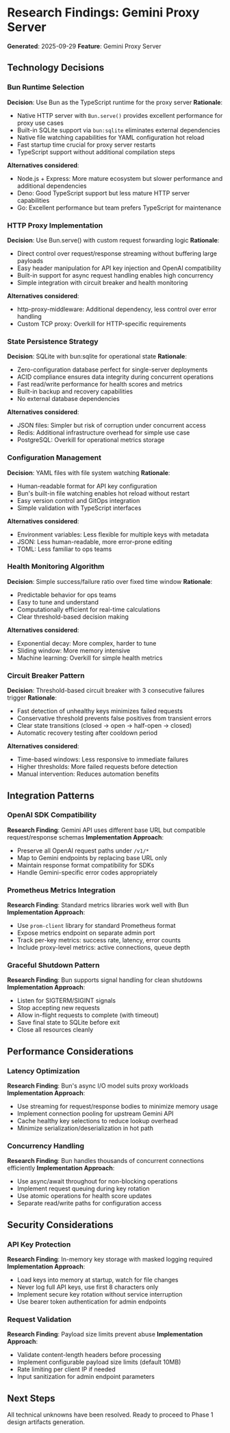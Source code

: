 # Research Findings: Gemini Proxy Server

**Generated**: 2025-09-29
**Feature**: Gemini Proxy Server

## Technology Decisions

### Bun Runtime Selection
**Decision**: Use Bun as the TypeScript runtime for the proxy server
**Rationale**:
- Native HTTP server with `Bun.serve()` provides excellent performance for proxy use cases
- Built-in SQLite support via `bun:sqlite` eliminates external dependencies
- Native file watching capabilities for YAML configuration hot reload
- Fast startup time crucial for proxy server restarts
- TypeScript support without additional compilation steps

**Alternatives considered**:
- Node.js + Express: More mature ecosystem but slower performance and additional dependencies
- Deno: Good TypeScript support but less mature HTTP server capabilities
- Go: Excellent performance but team prefers TypeScript for maintenance

### HTTP Proxy Implementation
**Decision**: Use Bun.serve() with custom request forwarding logic
**Rationale**:
- Direct control over request/response streaming without buffering large payloads
- Easy header manipulation for API key injection and OpenAI compatibility
- Built-in support for async request handling enables high concurrency
- Simple integration with circuit breaker and health monitoring

**Alternatives considered**:
- http-proxy-middleware: Additional dependency, less control over error handling
- Custom TCP proxy: Overkill for HTTP-specific requirements

### State Persistence Strategy
**Decision**: SQLite with bun:sqlite for operational state
**Rationale**:
- Zero-configuration database perfect for single-server deployments
- ACID compliance ensures data integrity during concurrent operations
- Fast read/write performance for health scores and metrics
- Built-in backup and recovery capabilities
- No external database dependencies

**Alternatives considered**:
- JSON files: Simpler but risk of corruption under concurrent access
- Redis: Additional infrastructure overhead for simple use case
- PostgreSQL: Overkill for operational metrics storage

### Configuration Management
**Decision**: YAML files with file system watching
**Rationale**:
- Human-readable format for API key configuration
- Bun's built-in file watching enables hot reload without restart
- Easy version control and GitOps integration
- Simple validation with TypeScript interfaces

**Alternatives considered**:
- Environment variables: Less flexible for multiple keys with metadata
- JSON: Less human-readable, more error-prone editing
- TOML: Less familiar to ops teams

### Health Monitoring Algorithm
**Decision**: Simple success/failure ratio over fixed time window
**Rationale**:
- Predictable behavior for ops teams
- Easy to tune and understand
- Computationally efficient for real-time calculations
- Clear threshold-based decision making

**Alternatives considered**:
- Exponential decay: More complex, harder to tune
- Sliding window: More memory intensive
- Machine learning: Overkill for simple health metrics

### Circuit Breaker Pattern
**Decision**: Threshold-based circuit breaker with 3 consecutive failures trigger
**Rationale**:
- Fast detection of unhealthy keys minimizes failed requests
- Conservative threshold prevents false positives from transient errors
- Clear state transitions (closed → open → half-open → closed)
- Automatic recovery testing after cooldown period

**Alternatives considered**:
- Time-based windows: Less responsive to immediate failures
- Higher thresholds: More failed requests before detection
- Manual intervention: Reduces automation benefits

## Integration Patterns

### OpenAI SDK Compatibility
**Research Finding**: Gemini API uses different base URL but compatible request/response schemas
**Implementation Approach**:
- Preserve all OpenAI request paths under `/v1/*`
- Map to Gemini endpoints by replacing base URL only
- Maintain response format compatibility for SDKs
- Handle Gemini-specific error codes appropriately

### Prometheus Metrics Integration
**Research Finding**: Standard metrics libraries work well with Bun
**Implementation Approach**:
- Use `prom-client` library for standard Prometheus format
- Expose metrics endpoint on separate admin port
- Track per-key metrics: success rate, latency, error counts
- Include proxy-level metrics: active connections, queue depth

### Graceful Shutdown Pattern
**Research Finding**: Bun supports signal handling for clean shutdowns
**Implementation Approach**:
- Listen for SIGTERM/SIGINT signals
- Stop accepting new requests
- Allow in-flight requests to complete (with timeout)
- Save final state to SQLite before exit
- Close all resources cleanly

## Performance Considerations

### Latency Optimization
**Research Finding**: Bun's async I/O model suits proxy workloads
**Implementation Approach**:
- Use streaming for request/response bodies to minimize memory usage
- Implement connection pooling for upstream Gemini API
- Cache healthy key selections to reduce lookup overhead
- Minimize serialization/deserialization in hot path

### Concurrency Handling
**Research Finding**: Bun handles thousands of concurrent connections efficiently
**Implementation Approach**:
- Use async/await throughout for non-blocking operations
- Implement request queuing during key rotation
- Use atomic operations for health score updates
- Separate read/write paths for configuration access

## Security Considerations

### API Key Protection
**Research Finding**: In-memory key storage with masked logging required
**Implementation Approach**:
- Load keys into memory at startup, watch for file changes
- Never log full API keys, use first 8 characters only
- Implement secure key rotation without service interruption
- Use bearer token authentication for admin endpoints

### Request Validation
**Research Finding**: Payload size limits prevent abuse
**Implementation Approach**:
- Validate content-length headers before processing
- Implement configurable payload size limits (default 10MB)
- Rate limiting per client IP if needed
- Input sanitization for admin endpoint parameters

## Next Steps

All technical unknowns have been resolved. Ready to proceed to Phase 1 design artifacts generation.
